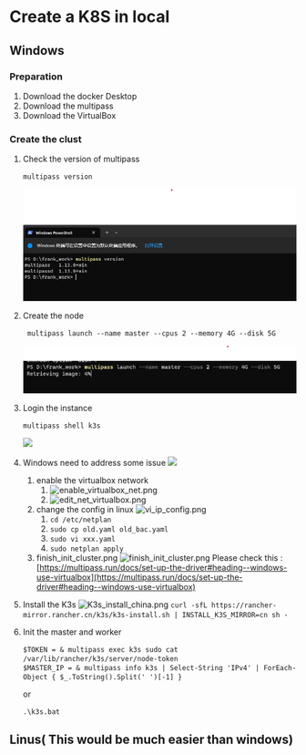 # Create a K8S in local 

## Windows

### Preparation
1. Download the docker Desktop
2. Download the multipass
3. Download the VirtualBox

### Create the clust
1. Check the version of multipass
    ```shell
   multipass version
    ```
   ![](install_multipass.png)
2. Create the node
   ```commandline
    multipass launch --name master --cpus 2 --memory 4G --disk 5G
   ```
   ![](create_node.png)
3. Login the instance
      ```commandline
    multipass shell k3s
   ```
   ![](login_instance.png)
 
4. Windows need to address some issue
   ![](show_instance_virtualbox.png)
   
   1. enable the virtualbox network 
      1. ![enable_virtualbox_net.png](enable_virtualbxo_net.png)
      2. ![edit_net_virtualbox.png](edit_net_virtualbox.png)
   2. change the config in linux ![vi_ip_config.png](vi_ip_config.png)
      1. ```cd /etc/netplan```
      2. ```sudo cp old.yaml old_bac.yaml```
      3. ```sudo vi xxx.yaml```
      4. ```sudo netplan apply```
   3. finish_init_cluster.png ![finish_init_cluster.png](finish_init_cluster.png)
   Please check this : [https://multipass.run/docs/set-up-the-driver#heading--windows-use-virtualbox](https://multipass.run/docs/set-up-the-driver#heading--windows-use-virtualbox)
   
5. Install the K3s 
   ![K3s_install_china.png](K3s_install_china.png)
   ```curl -sfL https://rancher-mirror.rancher.cn/k3s/k3s-install.sh | INSTALL_K3S_MIRROR=cn sh -```

6. Init the master and worker
   ```shell
   $TOKEN = & multipass exec k3s sudo cat /var/lib/rancher/k3s/server/node-token
   $MASTER_IP = & multipass info k3s | Select-String 'IPv4' | ForEach-Object { $_.ToString().Split(' ')[-1] }
   ```
   or 
   ```shell
   .\k3s.bat
   ```
   
## Linus( This would be much easier than windows)
